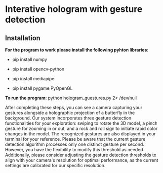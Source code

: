 # Interative hologram with gesture detection

## Installation

**For the program to work please install the following pyhton libraries:**

- pip install numpy

- pip install opencv-python

- pip install mediapipe

- pip install pygame PyOpenGL

  

**To run the program:**
python hologram_guestures.py 2> /dev/null

After completing these steps, you can see a camera capturing your gestures alongside a holographic projection of a butterfly in the background. Our system incorporates three gesture detection functionalities for your exploration: swiping to rotate the 3D model, a pinch gesture for zooming in or out, and a rock and roll sign to initiate rapid color changes in the model. The recognized gestures are also displayed in your terminal for your reference. 
Please be aware that the current gesture detection algorithm processes only one distinct gesture per second. However, you have the flexibility to modify this threshold as needed. Additionally, please consider adjusting the gesture detection thresholds to align with your camera's resolution for optimal performance, as the current settings are calibrated for our specific resolution.